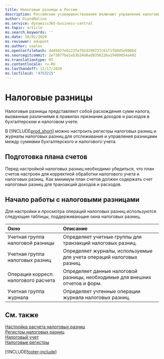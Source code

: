 ```yaml
---
title: Налоговые разницы в России
description: Российские усовершенствования включают управление налоговыми разницами.
author: DianaMalina
ms.service: dynamics365-business-central
ms.topic: article
ms.search.keywords: ''
ms.date: 10/01/2020
ms.reviewer: edupont
ms.author: soalex
ms.openlocfilehash: dd45027e6222fe792d299737c61f1fb0d5e090bd
ms.sourcegitcommit: 2e7307fbe1eb3b34d0ad9356226a19409054a402
ms.translationtype: HT
ms.contentlocale: ru-RU
ms.lasthandoff: 12/17/2020
ms.locfileid: "4753215"
---
```

# <a name="tax-differences"></a>Налоговые разницы

Налоговые разницы представляют собой расхождения сумм налога, вызванные различиями в правилах признания доходов и расходов в бухгалтерском и налоговом учете. 

В [!INCLUDE[prod_short](../../includes/prod_short.md)] можно настроить регистры налоговых разниц и журналы налоговых разниц для отслеживания и управления разницами между суммами бухгалтерского и налогового учета.

## <a name="preparing-the-chart-of-accounts"></a>Подготовка плана счетов

Перед настройкой налоговых разниц необходимо убедиться, что план счетов настроен для корректной обработки налогового учета и налоговых разниц. Как минимум план счетов должен содержать счет налоговых разниц для транзакций доходов и расходов.

## <a name="getting-started-with-tax-differences"></a>Начало работы с налоговыми разницами 

Для настройки и просмотра операций налоговых разниц используются следующие таблицы, поддерживающие окна налоговых разниц.

| Окно                     | Описание                                                  |
| :------------------------- | :----------------------------------------------------------- |
| Учетная группа налоговой разницы    | Определяет учетные группы для транзакций налоговых разниц.    |
| Учетная группа налоговых разниц | Определяет журналы, используемые для учета операций налоговых разниц. |
| Операция корресп. налогового расчета   | Определяет данные налоговой разницы, необходимые для внешних отчетов и форм. |
| Учетная группа журнала     | Определяет учтенные операции журнала налоговых разниц.             |

## <a name="see-also"></a>См. также

[Настройка расчета налоговых разниц](Setting-up-Tax-Difference-Calculation.md)  
[Регистры налоговых разниц](Tax-Difference-Registers.md)  
[Налоговый учет](Tax-Accounting.md)  
[Налоговые регистры](Tax-Registers.md)  


[!INCLUDE[footer-include](../../includes/footer-banner.md)]